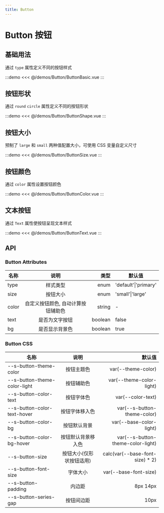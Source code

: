 ```yaml
---
title: Button
---
```


# Button 按钮

## 基础用法

通过 `type` 属性定义不同的按钮样式

:::demo
<<< @/demos/Button/ButtonBasic.vue
:::

## 按钮形状

通过 `round` `circle` 属性定义不同的按钮形状

:::demo 
<<< @/demos/Button/ButtonShape.vue
:::

## 按钮大小

预制了 `large` 和 `small` 两种值配置大小，可使用 CSS 变量自定义尺寸

:::demo
<<< @/demos/Button/ButtonSize.vue
:::

## 按钮颜色

通过 `color` 属性设置按钮颜色

:::demo
<<< @/demos/Button/ButtonColor.vue
:::

## 文本按钮

通过 `Text` 属性使按钮呈现文本样式

:::demo
<<< @/demos/Button/ButtonText.vue
:::


## API

### Button Attributes

| 名称  |                说明                |    类型 | 默认值               |
| ----- | :--------------------------------: | ------: | -------------------- |
| type  |              样式类型              |    enum | 'default'\|'primary' |
| size  |              按钮大小              |    enum | 'small'\|'large'     |
| color | 自定义按钮颜色, 自动计算按钮辅助色 |  string | -                    |
| text  |           是否为文字按钮           | boolean | false                |
| bg    |           是否显示背景色           | boolean | true                 |

### Button CSS

| 名称                         |           说明           |                            默认值 |
| ---------------------------- | :----------------------: | --------------------------------: |
| --s-button-theme-color       |        按钮主题色        |                var(--theme-color) |
| --s-button-theme-color-light |        按钮辅助色        |          var(--theme-color-light) |
| --s-button-color-text        |        按钮字体色        |                 var(--color-text) |
| --s-button-color-text-hover  |      按钮字体移入色      |       var(--s-button-theme-color) |
| --s-button-color-bg          |       按钮默认背景       |           var(--base-color-light) |
| --s-button-color-bg-hover    |    按钮默认背景移入色    | var(--s-button-theme-color-light) |
| --s-button-size              | 按钮大小(仅形状按钮适用) |   calc(var(--base-font-size) * 2) |
| --s-button-font-size         |         字体大小         |             var(--base-font-size) |
| --s-button-padding           |          内边距          |                          8px 14px |
| --s-button-series-gap        |        按钮间边距        |                              10px |
